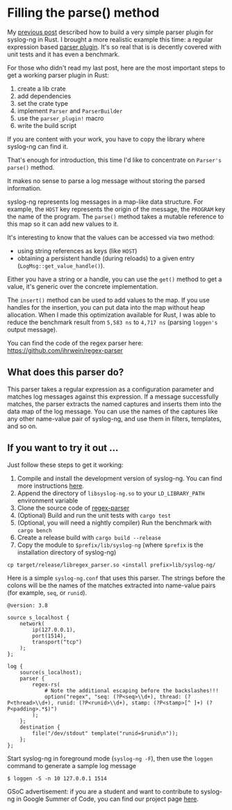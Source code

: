 # Filling the parse() method

My [previous post](https://syslog-ng.org/syslog-ng-and-rust/) described how to build a very simple parser plugin for
syslog-ng in Rust. I brought a more realistic example this time: a regular
expression based [parser plugin](https://github.com/ihrwein/regex-parser).
It's so real that is is decently covered with unit tests and it has even a
benchmark.

For those who didn't read my last post, here are the most important steps to
get a working parser plugin in Rust:

1. create a lib crate
1. add dependencies
1. set the crate type
1. implement `Parser` and `ParserBuilder`
1. use the `parser_plugin!` macro
1. write the build script

If you are content with your work, you have to copy the library where syslog-ng
can find it.

That's enough for introduction, this time I'd like to concentrate on `Parser's`
`parse()` method.

It makes no sense to parse a log message without storing the parsed
information.

syslog-ng represents log messages in a map-like data structure. For example,
the `HOST` key represents the origin of the message, the `PROGRAM` key the name
of the program. The `parse()` method takes a mutable reference to this map so
it can add new values to it.

It's interesting to know that the values can be accessed via two method:
* using string references as keys (like `HOST`)
* obtaining a persistent handle (during reloads) to a given entry
  (`LogMsg::get_value_handle()`).

Either you have a string or a handle, you can use the `get()` method to get a
value, it's generic over the concrete implementation.

The `insert()` method can be used to add values to the map. If you use handles
for the insertion, you can put data into the map without heap allocation.
When I made this optimization available for Rust, I was able to reduce the benchmark
result from `5,583 ns` to `4,717 ns` (parsing `loggen's` output message).

You can find the code of the regex parser here:
https://github.com/ihrwein/regex-parser

## What does this parser do?

This parser takes a regular expression as a configuration parameter and matches
log messages against this expression. If a message successfully matches,
the parser extracts the named captures and inserts them into the data map of the log message.
You can use the names of the captures like any other name-value pair of syslog-ng, and use them
in filters, templates, and so on.

## If you want to try it out ...

Just follow these steps to get it working:

1. Compile and install the development version of syslog-ng. You can find
more instructions [here](https://github.com/balabit/syslog-ng#installation-from-source).
1. Append the directory of `libsyslog-ng.so` to your `LD_LIBRARY_PATH` environment variable
1. Clone the source code of [regex-parser](https://github.com/ihrwein/regex-parser)
1. (Optional) Build and run the unit tests with `cargo test`
1. (Optional, you will need a nightly compiler) Run the benchmark with `cargo bench`
1. Create a release build with `cargo build --release`
1. Copy the module to `$prefix/lib/syslog-ng` (where `$prefix` is the installation directory of syslog-ng)

```
cp target/release/libregex_parser.so <install prefix>lib/syslog-ng/
```

Here is a simple `syslog-ng.conf` that uses this parser.
The strings before the colons will be the names of the matches
extracted into name-value pairs (for example, `seq`, or `runid`).

```
@version: 3.8

source s_localhost {
    network(
        ip(127.0.0.1),
        port(1514),
        transport("tcp")
    );
};

log {
    source(s_localhost);
    parser {
        regex-rs(
            # Note the additional escaping before the backslashes!!!
            option("regex", "seq: (?P<seq>\\d+), thread: (?P<thread>\\d+), runid: (?P<runid>\\d+), stamp: (?P<stamp>[^ ]+) (?P<padding>.*$)")
        );
    };
    destination {
        file("/dev/stdout" template("runid=$runid\n"));
    };
};
```

Start syslog-ng in foreground mode (`syslog-ng -F`), then use the `loggen` command to generate a sample log message

```
$ loggen -S -n 10 127.0.0.1 1514
```

GSoC advertisement: if you are a student and want to contribute to syslog-ng in
Google Summer of Code, you can find our project page
[here](https://github.com/balabit/syslog-ng/wiki/GSoC2016).
